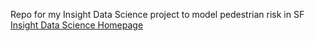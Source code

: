 Repo for my Insight Data Science project to model pedestrian risk in SF
[Insight Data Science Homepage](http://www.insightdatascience.com) 